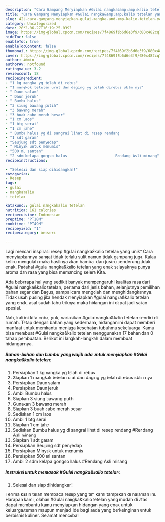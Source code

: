 ```yaml
---
description: "Cara Gampang Menyiapkan #Gulai nangka&amp;amp;kalio tetelan yang Lezat"
title: "Cara Gampang Menyiapkan #Gulai nangka&amp;amp;kalio tetelan yang Lezat"
slug: 421-cara-gampang-menyiapkan-gulai-nangka-and-amp-kalio-tetelan-yang-lezat
category: Uncategorized
date: 2022-06-27T16:19:25.039Z
image: https://img-global.cpcdn.com/recipes/7f4869f2b6d6e3f9/680x482cq70/gulai-nangkakalio-tetelan-foto-resep-utama.jpg
hideToc: false
enableToc: true
enableTocContent: false
thumbnail: https://img-global.cpcdn.com/recipes/7f4869f2b6d6e3f9/680x482cq70/gulai-nangkakalio-tetelan-foto-resep-utama.jpg
cover: https://img-global.cpcdn.com/recipes/7f4869f2b6d6e3f9/680x482cq70/gulai-nangkakalio-tetelan-foto-resep-utama.jpg
author: Admin
authorAv: notfound
ratingvalue: 3.2
reviewcount: 18
recipeingredient:
- "1 kg nangka yg telah di rebus"
- "1 mangkok tetelan urat dan daging yg telah direbus sblm nya"
- " Daun salam"
- " Daun jeruk"
- " Bumbu halus"
- "3 siung bawang putih"
- "3 bawang merah"
- "3 buah cabe merah besar"
- "1 cm laos"
- "1 btg serai"
- "1 cm jahe"
- " Bumbu halus yg di sangrai lihat di resep rendang                      Rendang Asli minang"
- "1 sdt garam"
- "Seujung sdt penyedap"
- " Minyak untuk menumis"
- "500 ml santan"
- "2 sdm kelapa gongso halus                      Rendang Asli minang"
recipeinstructions:

- "Selesai dan siap dihidangkan!"
categories:
- Resep
tags:
- gulai
- nangkakalio
- tetelan

katakunci: gulai nangkakalio tetelan 
nutrition: 161 calories
recipecuisine: Indonesian
preptime: "PT18M"
cooktime: "PT49M"
recipeyield: "1"
recipecategory: Dessert

---
```





Lagi mencari inspirasi resep #gulai nangka&amp;kalio tetelan yang unik? Cara menyiapkannya sangat tidak terlalu sulit namun tidak gampang juga. Kalau keliru mengolah maka hasilnya akan hambar dan justru cenderung tidak enak. Padahal #gulai nangka&amp;kalio tetelan yang enak selayaknya punya aroma dan rasa yang bisa memancing selera Kita.





Ada beberapa hal yang sedikit banyak mempengaruhi kualitas rasa dari #gulai nangka&amp;kalio tetelan, pertama dari jenis bahan, selanjutnya pemilihan bahan segar dan Bagus, sampai cara mengolah dan menghidangkannya. Tidak usah pusing jika hendak menyiapkan #gulai nangka&amp;kalio tetelan yang enak,      asal sudah tahu triknya maka hidangan ini dapat jadi sajian spesial.





















Nah, kali ini kita coba, yuk, variasikan #gulai nangka&amp;kalio tetelan sendiri di rumah. Tetap dengan bahan yang sederhana, hidangan ini dapat memberi manfaat untuk membantu menjaga kesehatan tubuhmu sekeluarga. Kamu bisa membuat #Gulai nangka&amp;kalio tetelan menggunakan 17 bahan dan 0 tahap pembuatan. Berikut ini langkah-langkah dalam membuat hidangannya.

<!--inarticleads1-->

##### Bahan-bahan dan bumbu yang wajib ada untuk menyiapkan #Gulai nangka&amp;kalio tetelan:

1. Persiapkan 1 kg nangka yg telah di rebus
1. Siapkan 1 mangkok tetelan urat dan daging yg telah direbus sblm nya
1. Persiapkan  Daun salam
1. Persiapkan  Daun jeruk
1. Ambil  Bumbu halus
1. Siapkan 3 siung bawang putih
1. Gunakan 3 bawang merah
1. Siapkan 3 buah cabe merah besar
1. Sediakan 1 cm laos
1. Ambil 1 btg serai
1. Siapkan 1 cm jahe
1. Sediakan  Bumbu halus yg di sangrai lihat di resep rendang                      #Rendang Asli minang
1. Siapkan 1 sdt garam
1. Persiapkan Seujung sdt penyedap
1. Persiapkan  Minyak untuk menumis
1. Persiapkan 500 ml santan
1. Ambil 2 sdm kelapa gongso halus                      #Rendang Asli minang




<!--inarticleads2-->

##### Instruksi untuk memasak #Gulai nangka&amp;kalio tetelan:


1. Selesai dan siap dihidangkan!



Terima kasih telah membaca resep yang tim kami tampilkan di halaman ini. Harapan kami, olahan #Gulai nangka&amp;kalio tetelan yang mudah di atas dapat membantu kamu menyiapkan hidangan yang enak untuk keluarga/teman maupun menjadi ide bagi anda yang berkeinginan untuk berbisnis kuliner. Selamat mencoba!
